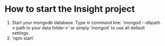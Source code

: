 # How to start the Insight project

1. Start your mongodb database. Type in command line:  'mongod --dbpath <-path to your data folder->' or simply 'mongod' to use all default settings.
2. 'npm start'